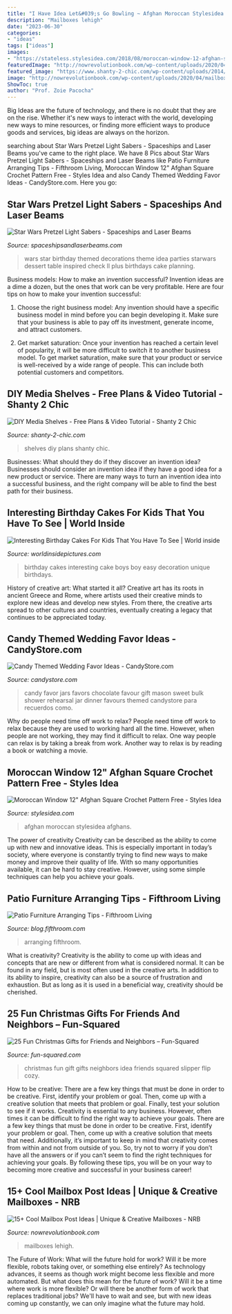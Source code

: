```yaml
---
title: "I Have Idea Let&#039;s Go Bowling ~ Afghan Moroccan Stylesidea Afghans"
description: "Mailboxes lehigh"
date: "2023-06-30"
categories:
- "ideas"
tags: ["ideas"]
images:
- "https://stateless.stylesidea.com/2018/08/moroccan-window-12-afghan-square-crochet-pattern-free-1-576x1536.jpg"
featuredImage: "http://nowrevolutionbook.com/wp-content/uploads/2020/04/mailbox-ideas-5.jpg"
featured_image: "https://www.shanty-2-chic.com/wp-content/uploads/2014/11/Media-Shelves-Free-Woodworking-Plans.jpg"
image: "http://nowrevolutionbook.com/wp-content/uploads/2020/04/mailbox-ideas-5.jpg"
ShowToc: true
author: "Prof. Zoie Pacocha"
---
```



Big Ideas are the future of technology, and there is no doubt that they are on the rise. Whether it's new ways to interact with the world, developing new ways to mine resources, or finding more efficient ways to produce goods and services, big ideas are always on the horizon. 

	

		
searching about Star Wars Pretzel Light Sabers - Spaceships and Laser Beams you've came to the right place. We have 8 Pics about Star Wars Pretzel Light Sabers - Spaceships and Laser Beams like Patio Furniture Arranging Tips - Fifthroom Living, Moroccan Window 12&quot; Afghan Square Crochet Pattern Free - Styles Idea and also Candy Themed Wedding Favor Ideas - CandyStore.com. Here you go:
		
    
## Star Wars Pretzel Light Sabers - Spaceships And Laser Beams

<img loading=lazy src="https://spaceshipsandlaserbeams.com/wp-content/uploads/2016/01/STAR-WARS-BIRTHDAY-PARTY-IDEAS.jpg" onerror="this.onerror=null;this.src='https://tse3.mm.bing.net/th?id=OIP.agy6BO_iaZYk3H3cUNTBXwHaLH&amp;pid=15.1';" alt="Star Wars Pretzel Light Sabers - Spaceships and Laser Beams">

_Source: spaceshipsandlaserbeams.com_

>wars star birthday themed decorations theme idea parties starwars dessert table inspired check ll plus birthdays cake planning. 

	

Business models: How to make an invention successful?
Invention ideas are a dime a dozen, but the ones that work can be very profitable. Here are four tips on how to make your invention successful:
1. Choose the right business model: Any invention should have a specific business model in mind before you can begin developing it. Make sure that your business is able to pay off its investment, generate income, and attract customers.

2. Get market saturation: Once your invention has reached a certain level of popularity, it will be more difficult to switch it to another business model. To get market saturation, make sure that your product or service is well-received by a wide range of people. This can include both potential customers and competitors.


    
## DIY Media Shelves - Free Plans &amp; Video Tutorial - Shanty 2 Chic

<img loading=lazy src="https://www.shanty-2-chic.com/wp-content/uploads/2014/11/Media-Shelves-Free-Woodworking-Plans.jpg" onerror="this.onerror=null;this.src='https://tse4.mm.bing.net/th?id=OIP.fuY1qZzhS2mAvJJKbf4frQHaLm&amp;pid=15.1';" alt="DIY Media Shelves - Free Plans &amp; Video Tutorial - Shanty 2 Chic">

_Source: shanty-2-chic.com_

>shelves diy plans shanty chic. 

	

Businesses: What should they do if they discover an invention idea?
Businesses should consider an invention idea if they have a good idea for a new product or service. There are many ways to turn an invention idea into a successful business, and the right company will be able to find the best path for their business.

    
## Interesting Birthday Cakes For Kids That You Have To See | World Inside

<img loading=lazy src="https://worldinsidepictures.com/wp-content/uploads/2018/10/cake-ideas-easy-birthday-for-kids-boys-train-boy-and-birthdays-unique-of-lego-cake-decoration-ideas-of-lego-cake-decoration-ideas.jpg" onerror="this.onerror=null;this.src='https://tse2.mm.bing.net/th?id=OIP.H0fp0p_zfdzPG6pm69FngwHaLH&amp;pid=15.1';" alt="Interesting Birthday Cakes For Kids That You Have To See | World inside">

_Source: worldinsidepictures.com_

>birthday cakes interesting cake boys boy easy decoration unique birthdays. 

	

History of creative art: What started it all?
Creative art has its roots in ancient Greece and Rome, where artists used their creative minds to explore new ideas and develop new styles. From there, the creative arts spread to other cultures and countries, eventually creating a legacy that continues to be appreciated today.

    
## Candy Themed Wedding Favor Ideas - CandyStore.com

<img loading=lazy src="http://www.candystore.com/blog/wp-content/uploads/2015/03/MasonJarCandy.jpg" onerror="this.onerror=null;this.src='https://tse4.mm.bing.net/th?id=OIP.56Kk3t_Im1W8wDWNvYYYxQHaJ4&amp;pid=15.1';" alt="Candy Themed Wedding Favor Ideas - CandyStore.com">

_Source: candystore.com_

>candy favor jars favors chocolate favour gift mason sweet bulk shower rehearsal jar dinner favours themed candystore para recuerdos como. 

	

Why do people need time off work to relax?
People need time off work to relax because they are used to working hard all the time. However, when people are not working, they may find it difficult to relax. One way people can relax is by taking a break from work. Another way to relax is by reading a book or watching a movie.

    
## Moroccan Window 12&quot; Afghan Square Crochet Pattern Free - Styles Idea

<img loading=lazy src="https://stateless.stylesidea.com/2018/08/moroccan-window-12-afghan-square-crochet-pattern-free-1-576x1536.jpg" onerror="this.onerror=null;this.src='https://tse3.mm.bing.net/th?id=OIP.FUNak0WF-ZErjjQae0mv9gHaTw&amp;pid=15.1';" alt="Moroccan Window 12&quot; Afghan Square Crochet Pattern Free - Styles Idea">

_Source: stylesidea.com_

>afghan moroccan stylesidea afghans. 

	

The power of creativity
Creativity can be described as the ability to come up with new and innovative ideas. This is especially important in today’s society, where everyone is constantly trying to find new ways to make money and improve their quality of life. With so many opportunities available, it can be hard to stay creative. However, using some simple techniques can help you achieve your goals.

    
## Patio Furniture Arranging Tips - Fifthroom Living

<img loading=lazy src="https://blog.fifthroom.com/wp-content/uploads/2020/07/Header-6.jpg" onerror="this.onerror=null;this.src='https://tse2.mm.bing.net/th?id=OIP.cBT3xzsifNtBqQvwRP0p4QHaE8&amp;pid=15.1';" alt="Patio Furniture Arranging Tips - Fifthroom Living">

_Source: blog.fifthroom.com_

>arranging fifthroom. 

	

What is creativity?
Creativity is the ability to come up with ideas and concepts that are new or different from what is considered normal. It can be found in any field, but is most often used in the creative arts. In addition to its ability to inspire, creativity can also be a source of frustration and exhaustion. But as long as it is used in a beneficial way, creativity should be cherished.

    
## 25 Fun Christmas Gifts For Friends And Neighbors – Fun-Squared

<img loading=lazy src="https://i1.wp.com/fun-squared.com/wp-content/uploads/2016/09/Have-a-Christmas-to-flip-over-gift2.jpg?resize=600%2C900&amp;ssl=1" onerror="this.onerror=null;this.src='https://tse4.mm.bing.net/th?id=OIP.vSeQ8-p6w4odcsvKvIgXIQHaLH&amp;pid=15.1';" alt="25 Fun Christmas Gifts for Friends and Neighbors – Fun-Squared">

_Source: fun-squared.com_

>christmas fun gift gifts neighbors idea friends squared slipper flip cozy. 

	

How to be creative: There are a few key things that must be done in order to be creative. First, identify your problem or goal. Then, come up with a creative solution that meets that problem or goal. Finally, test your solution to see if it works.
Creativity is essential to any business. However, often times it can be difficult to find the right way to achieve your goals. There are a few key things that must be done in order to be creative. First, identify your problem or goal. Then, come up with a creative solution that meets that need. Additionally, it’s important to keep in mind that creativity comes from within and not from outside of you. So, try not to worry if you don’t have all the answers or if you can’t seem to find the right techniques for achieving your goals. By following these tips, you will be on your way to becoming more creative and successful in your business career!

    
## 15+ Cool Mailbox Post Ideas | Unique &amp; Creative Mailboxes - NRB

<img loading=lazy src="http://nowrevolutionbook.com/wp-content/uploads/2020/04/mailbox-ideas-5.jpg" onerror="this.onerror=null;this.src='https://tse4.mm.bing.net/th?id=OIP.906uI_GYsqQeSjr21UeF1gAAAA&amp;pid=15.1';" alt="15+ Cool Mailbox Post Ideas | Unique &amp; Creative Mailboxes - NRB">

_Source: nowrevolutionbook.com_

>mailboxes lehigh. 

	

The Future of Work: What will the future hold for work? Will it be more flexible, robots taking over, or something else entirely?
As technology advances, it seems as though work might become less flexible and more automated. But what does this mean for the future of work? Will it be a time where work is more flexible? Or will there be another form of work that replaces traditional jobs? We'll have to wait and see, but with new ideas coming up constantly, we can only imagine what the future may hold.

